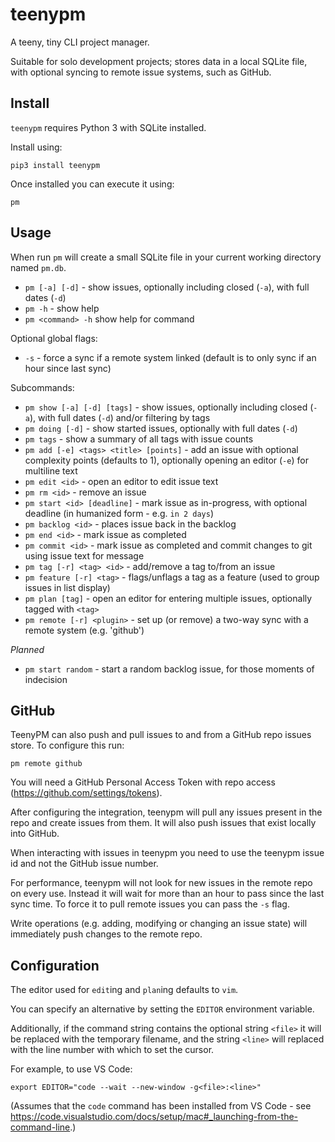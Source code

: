 # teenypm
A teeny, tiny CLI project manager.

Suitable for solo development projects; stores data in a local SQLite file, with optional syncing to remote issue systems, such as GitHub.

## Install

`teenypm` requires Python 3 with SQLite installed.

Install using:

`pip3 install teenypm`

Once installed you can execute it using:

`pm`

## Usage

When run `pm` will create a small SQLite file in your current working directory named `pm.db`.

* `pm [-a] [-d]` - show issues, optionally including closed (`-a`), with full dates (`-d`)
* `pm -h` - show help
* `pm <command> -h` show help for command

Optional global flags:

* `-s` - force a sync if a remote system linked (default is to only sync if an hour since last sync)

Subcommands:

* `pm show [-a] [-d] [tags]` - show issues, optionally including closed (`-a`), with full dates (`-d`) and/or filtering by tags
* `pm doing [-d]` - show started issues, optionally with full dates (`-d`)
* `pm tags` - show a summary of all tags with issue counts
* `pm add [-e] <tags> <title> [points]` - add an issue with optional complexity points (defaults to 1), optionally opening an editor (`-e`) for multiline text
* `pm edit <id>` - open an editor to edit issue text
* `pm rm <id>` - remove an issue
* `pm start <id> [deadline]` - mark issue as in-progress, with optional deadline (in humanized form - e.g. `in 2 days`)
* `pm backlog <id>` - places issue back in the backlog
* `pm end <id>` - mark issue as completed
* `pm commit <id>` - mark issue as completed and commit changes to git using issue text for message
* `pm tag [-r] <tag> <id>` - add/remove a tag to/from an issue
* `pm feature [-r] <tag>` - flags/unflags a tag as a feature (used to group issues in list display)
* `pm plan [tag]` - open an editor for entering multiple issues, optionally tagged with `<tag>`
* `pm remote [-r] <plugin>` - set up (or remove) a two-way sync with a remote system (e.g. 'github')

*Planned*

* `pm start random` - start a random backlog issue, for those moments of indecision

## GitHub

TeenyPM can also push and pull issues to and from a GitHub repo issues store. To configure this run:

`pm remote github`

You will need a GitHub Personal Access Token with repo access (https://github.com/settings/tokens).

After configuring the integration, teenypm will pull any issues present in the repo and create issues from them. It will also push issues that exist locally into GitHub.

When interacting with issues in teenypm you need to use the teenypm issue id and not the GitHub issue number.

For performance, teenypm will not look for new issues in the remote repo on every use. Instead it will wait for more than an hour to pass since the last sync time. To force it to pull remote issues you can pass the `-s` flag.

Write operations (e.g. adding, modifying or changing an issue state) will immediately push changes to the remote repo.

## Configuration

The editor used for `edit`ing and `plan`ing defaults to `vim`.

You can specify an alternative by setting the `EDITOR` environment variable.

Additionally, if the command string contains the optional string `<file>` it will be replaced with the temporary filename, and the string `<line>` will replaced with the line number with which to set the cursor.

For example, to use VS Code:

`export EDITOR="code --wait --new-window -g<file>:<line>"`

(Assumes that the `code` command has been installed from VS Code - see https://code.visualstudio.com/docs/setup/mac#_launching-from-the-command-line.)
